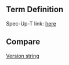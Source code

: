 ## Term Definition

Spec-Up-T link: <a href='https://weboftrust.github.io/WOT-terms/docs/glossary/version-code'>here</a>

## Compare
[Version string](version-string)
